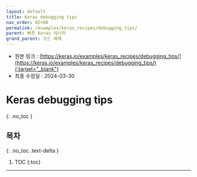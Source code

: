 ```yaml
---
layout: default
title: Keras debugging tips
nav_order: 02+00
permalink: /examples/keras_recipes/debugging_tips/
parent: 빠른 Keras 레시피
grand_parent: 코드 예제
---
```


* 원본 링크 : [https://keras.io/examples/keras_recipes/debugging_tips/](https://keras.io/examples/keras_recipes/debugging_tips/){:target="_blank"}
* 최종 수정일 : 2024-03-30

# Keras debugging tips
{: .no_toc }

## 목차
{: .no_toc .text-delta }

1. TOC
{:toc}

---
